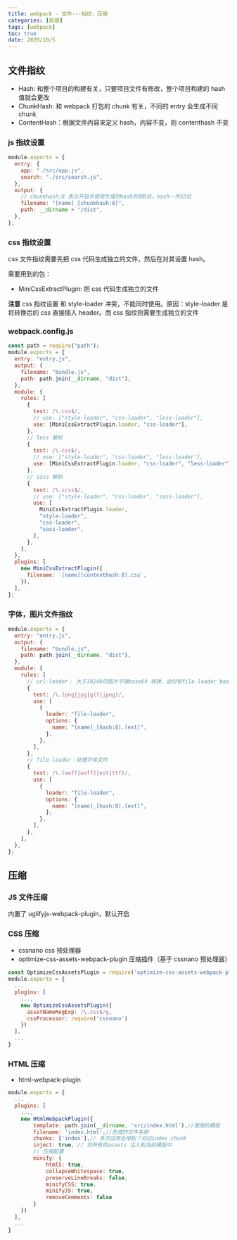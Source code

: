 ```yaml
---
title: webpack - 文件---指纹，压缩
categories: [前端]
tags: [webpack]
toc: true
date: 2020/10/5
---
```


## 文件指纹

- Hash: 和整个项目的构建有关，只要项目文件有修改，整个项目构建的 hash 值就会更改
- ChunkHash: 和 webpack 打包的 chunk 有关，不同的 entry 会生成不同 chunk
- ContentHash：根据文件内容来定义 hash，内容不变，则 contenthash 不变

### js 指纹设置

```js
module.exports = {
  entry: {
    app: "./src/app.js",
    search: "./src/search.js",
  },
  output: {
    // chunkhash:8 表示开启并使用生成的hash的前8位，hash一共32位
    filename: "[name]_[chunkhash:8]",
    path: __dirname + "/dist",
  },
};
```

### css 指纹设置

css 文件指纹需要先把 css 代码生成独立的文件，然后在对其设置 hash。

需要用到的包：

- MiniCssExtractPlugin: 把 css 代码生成独立的文件

**注意**
css 指纹设置 和 style-loader 冲突，不能同时使用。原因：style-loader 是将转换后的 css 直接插入 header。而 css 指纹则需要生成独立的文件

### webpack.config.js

```js
const path = require("path");
module.exports = {
  entry: "entry.js",
  output: {
    filename: "bundle.js",
    path: path.join(__dirname, "dist"),
  },
  module: {
    rules: [
      {
        test: /\.css$/,
        // use: ["style-loader", "css-loader", "less-loader"],
        use: [MiniCssExtractPlugin.loader, "css-loader"],
      },
      // less 解析
      {
        test: /\.css$/,
        // use: ["style-loader", "css-loader", "less-loader"],
        use: [MiniCssExtractPlugin.loader, "css-loader", "less-loader"],
      },
      // sass 解析
      {
        test: /\.scss$/,
        // use: ["style-loader", "css-loader", "sass-loader"],
        use: [
          MiniCssExtractPlugin.loader,
          "style-loader",
          "css-loader",
          "sass-loader",
        ],
      },
    ],
  },
  plugins: [
    new MiniCssExtractPlugin({
      filename: `[name][contenthash:8].css`,
    }),
  ],
};
```

### 字体，图片文件指纹

```js
module.exports = {
  entry: "entry.js",
  output: {
    filename: "bundle.js",
    path: path.join(__dirname, "dist"),
  },
  module: {
    rules: [
      // url-loader： 大于10240的图片不做base64 转换，此时和file-loader base64转换
      {
        test: /\.(png|jpg|gif|jpeg)/,
        use: [
          {
            loader: "file-loader",
            options: {
              name: "[name]_[hash:8].[ext]",
            },
          },
        ],
      },
      // file-loader：处理字体文件
      {
        test: /\.(woff|woff2|eot|ttf)/,
        use: [
          {
            loader: "file-loader",
            options: {
              name: "[name]_[hash:8].[ext]",
            },
          },
        ],
      },
    ],
  },
};
```

## 压缩

### JS 文件压缩

内置了 uglifyjs-webpack-plugin，默认开启

### CSS 压缩

- cssnano css 预处理器
- optimize-css-assets-webpack-plugin 压缩插件（基于 cssnano 预处理器）

```js
const OptimizeCssAssetsPlugin = require('optimize-css-assets-webpack-plugin')
module.exports = {
  ...
  plugins: [
    ...,
    new OptimizeCssAssetsPlugin({
      assetNameRegExp: /\.css$/g,
      cssProcessor: require('cssnano')
    })
  ],
  ...
}
```

### HTML 压缩

- html-webpack-plugin

```js
module.exports = {
  ...
  plugins: [
    ...,
    new HtmlWebpackPlugin({
        template: path.join(__dirname, 'src/index.html'),//使用的模版
        filename: 'index.html',//生成的文件名称
        chunks: ['index'],// 多页应用会用到？对应index chunk
        inject: true, // 将所有的assets 注入到当前模版中
        // 压缩配置
        minify: {
            html5: true,
            collapseWhitespace: true,
            preserveLineBreaks: false,
            minifyCSS: true,
            minifyJS: true,
            removeComments: false
        }
    })
  ],
  ...
}
```
